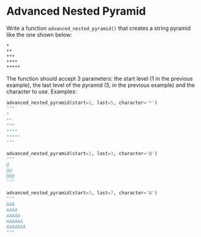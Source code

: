 # Advanced Nested Pyramid

Write a function `advanced_nested_pyramid()` that creates a string pyramid like the one shown below:

```
*
**
***
****
*****
```

The function should accept 3 parameters: the start level (1 in the previous example), the last level of the pyramid (5, in the previous example) and the character to use. Examples:

```python
advanced_nested_pyramid(start=1, last=5, character='*')
"""
*
**
***
****
*****
"""

advanced_nested_pyramid(start=1, last=3, character='@')
"""
@
@@
@@@
"""

advanced_nested_pyramid(start=3, last=7, character='A')
"""
AAA
AAAA
AAAAA
AAAAAA
AAAAAAA
"""
```
